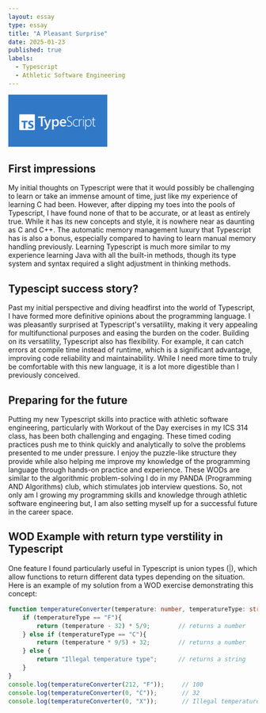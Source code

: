 ```yaml
---
layout: essay
type: essay
title: "A Pleasant Surprise"
date: 2025-01-23
published: true
labels:
  - Typescript
  - Athletic Software Engineering
---
```


<img width="200px" class="rounded float-start pe-4" src="../img/typescriptlogo.png">

## First impressions

My initial thoughts on Typescript were that it would possibly be challenging to learn or take an immense amount of time, just like my experience of learning C had been. However, after dipping my toes into the pools of Typescript, I have found none of that to be accurate, or at least as entirely true. While it has its new concepts and style, it is nowhere near as daunting as C and C++. The automatic memory management luxury that Typescript has is also a bonus, especially compared to having to learn manual memory handling previously. Learning Typescript is much more similar to my experience learning Java with all the built-in methods, though its type system and syntax required a slight adjustment in thinking methods.

## Typescipt success story?

Past my initial perspective and diving headfirst into the world of Typescript, I have formed more definitive opinions about the programming language. I was pleasantly surprised at Typescript's versatility, making it very appealing for multifunctional purposes and easing the burden on the coder. Building on its versatility, Typescript also has flexibility. For example, it can catch errors at compile time instead of runtime, which is a significant advantage, improving code reliability and maintainability. While I need more time to truly be comfortable with this new language, it is a lot more digestible than I previously conceived.

## Preparing for the future

Putting my new Typescript skills into practice with athletic software engineering, particularly with Workout of the Day exercises in my ICS 314 class, has been both challenging and engaging. These timed coding practices push me to think quickly and analytically to solve the problems presented to me under pressure.  I enjoy the puzzle-like structure they provide while also helping me improve my knowledge of the programming language through hands-on practice and experience. These WODs are similar to the algorithmic problem-solving I do in my PANDA (Programming AND Algorithms) club, which stimulates job interview questions. So, not only am I growing my programming skills and knowledge through athletic software engineering but, I am also setting myself up for a successful future in the career space.

## WOD Example with return type verstility in Typescript
One feature I found particularly useful in Typescript is union types (|), which allow functions to return different data types depending on the situation. Here is an example of my solution from a WOD exercise demonstrating this concept:

```typescript
function temperatureConverter(temperature: number, temperatureType: string): number | string{
    if (temperatureType == "F"){
        return (temperature - 32) * 5/9;        // returns a number
    } else if (temperatureType == "C"){
        return (temperature * 9/5) + 32;        // returns a number
    } else {
        return "Illegal temperature type";      // returns a string
    }
}
console.log(temperatureConverter(212, "F"));     // 100
console.log(temperatureConverter(0, "C"));       // 32
console.log(temperatureConverter(0, "X"));       // Illegal temperature type
```
